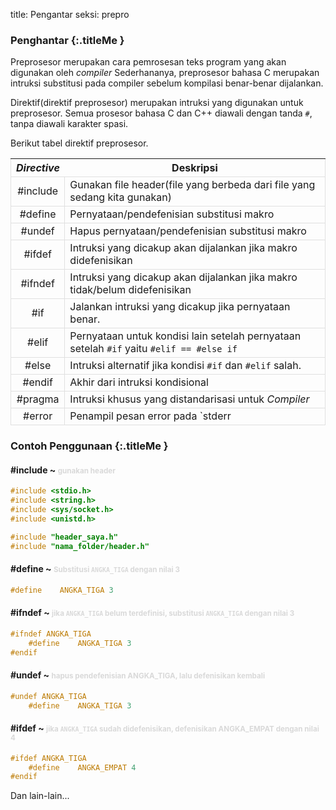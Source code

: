 title: Pengantar
seksi: prepro


### <i class="fa fa-info-circle"></i> Penghantar {:.titleMe }

Preprosesor merupakan cara pemrosesan teks program yang akan digunakan oleh _compiler_
Sederhananya, preprosesor bahasa C merupakan intruksi substitusi pada compiler sebelum kompilasi benar-benar dijalankan. 

Direktif(direktif preprosesor) merupakan intruksi yang digunakan untuk preprosesor.
Semua prosesor bahasa C dan C++ diawali dengan tanda `#`, tanpa diawali karakter spasi. 

Berikut tabel direktif preprosesor.

| _Directive_ | Deskripsi |
|:-----------:|----------|
| #include | Gunakan file header(file yang berbeda dari file yang sedang kita gunakan) |
| #define | Pernyataan/pendefenisian substitusi makro |
| #undef | Hapus pernyataan/pendefenisian substitusi makro |
| #ifdef | Intruksi yang dicakup akan dijalankan jika makro didefenisikan |
| #ifndef | Intruksi yang dicakup akan dijalankan jika makro tidak/belum didefenisikan |
| #if | Jalankan intruksi yang dicakup jika pernyataan benar. |
| #elif | Pernyataan untuk kondisi lain setelah pernyataan setelah `#if` yaitu `#elif == #else if` |
| #else | Intruksi alternatif jika kondisi `#if` dan `#elif` salah. |
| #endif | Akhir dari intruksi kondisional |
| #pragma | Intruksi khusus yang distandarisasi untuk <i>Compiler</i> |
| #error | Penampil pesan error pada `stderr |

### <i class="fa fa-code"></i> Contoh Penggunaan {:.titleMe }

#### &#35;include &#126; <small>gunakan header</small>

``` c
#include <stdio.h>
#include <string.h>
#include <sys/socket.h>
#include <unistd.h>
```

``` c
#include "header_saya.h"
#include "nama_folder/header.h"
```

#### &#35;define &#126; <small>Substitusi `ANGKA_TIGA` dengan nilai 3</small>

``` c
#define    ANGKA_TIGA 3
```

#### &#35;ifndef &#126; <small>jika `ANGKA_TIGA` belum terdefinisi, substitusi `ANGKA_TIGA` dengan nilai 3</small>

``` c
#ifndef ANGKA_TIGA
    #define    ANGKA_TIGA 3
#endif
```

#### &#35;undef &#126; <small>hapus pendefenisian ANGKA_TIGA, lalu defenisikan kembali</small>

``` c
#undef ANGKA_TIGA
    #define    ANGKA_TIGA 3
```

#### &#35;ifdef &#126; <small>jika `ANGKA_TIGA` sudah didefenisikan, defenisikan ANGKA_EMPAT dengan nilai 4</small>

``` c
#ifdef ANGKA_TIGA
    #define    ANGKA_EMPAT 4
#endif
```

Dan lain-lain...

<style type="text/css">
	h4 small { color: #D9D9D9; }
  table tr, table td {border:1px solid #e0e0e0;}
</style>
